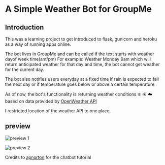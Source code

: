 # A Simple Weather Bot for GroupMe 

## Introduction

This was a learning project to get introduced to flask, gunicorn and heroku as a way of running apps online. 

The bot lives in GroupMe and can be called if the text starts with weather dayof week time(am/pm)
For example: Weather Monday 9am which will return anticipated weather for that day and time, the bot cannot get weather for the current day.

The bot also notifies users everyday at a fixed time if rain is expected to fall the next day or if temperature goes below or above a certain temperature 


As of now, the bot's functionality is returning weather conditions :snowflake: :sunny: :cloud: based on data provided by [OpenWeather API](https://openweathermap.org/api)

I restricted location of the weather API to one place. 

## preview

![preview 1](https://github.com/JoshuaKiplimo/Weather-Bot/tree/master/images/chatbot1.png)































![preview 2](https://github.com/JoshuaKiplimo/Weather-Bot/tree/master/images/chatbot2.png)




Credits to [apnorton](http://www.apnorton.com/blog/2017/02/28/How-I-wrote-a-Groupme-Chatbot-in-24-hours/) for the chatbot tutorial 